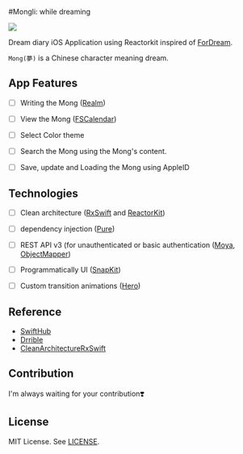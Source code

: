 
#Mongli: while dreaming

![](https://user-images.githubusercontent.com/45457678/70604680-66691680-1c3c-11ea-9956-d5d4afc98d18.png)

Dream diary iOS Application using Reactorkit inspired of [ForDream](https://github.com/DAEUN28/ForDream).

`Mong(夢)` is a Chinese character meaning dream.



## App Features

- [ ] Writing the Mong ([Realm](https://realm.io))
- [ ] View the Mong ([FSCalendar](https://github.com/WenchaoD/FSCalendar))
- [ ] Select Color theme
- [ ] Search the Mong using the Mong's content.
- [ ] Save, update and Loading the Mong using AppleID



## Technologies

- [ ] Clean architecture ([RxSwift](https://github.com/ReactiveX/RxSwift) and [ReactorKit](https://github.com/ReactorKit/ReactorKit))
- [ ] dependency injection ([Pure](https://github.com/devxoul/Pure))
- [ ] REST API v3 (for unauthenticated or basic authentication ([Moya](https://github.com/Moya/Moya), [ObjectMapper](https://github.com/tristanhimmelman/ObjectMapper))
- [ ] Programmatically UI ([SnapKit](https://github.com/SnapKit/SnapKit))
- [ ] Custom transition animations ([Hero](https://github.com/HeroTransitions/Hero))



## Reference​

- [SwiftHub](https://github.com/khoren93/SwiftHub=)
- [Drrible](https://github.com/devxoul/Drrrible)
- [CleanArchitectureRxSwift](https://github.com/sergdort/CleanArchitectureRxSwift)



## Contribution

I'm always waiting for your contribution❣️



## License

MIT License. See [LICENSE](https://github.com/DAEUN28/Mongli/blob/master/LICENSE).